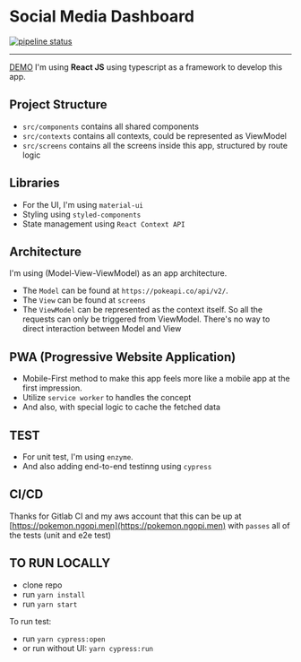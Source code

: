 # Social Media Dashboard
[![pipeline status](https://gitlab.com/yahyasahaja/pokemon/badges/master/pipeline.svg)](https://gitlab.com/yahyasahaja/pokemon/commits/master)

---

[DEMO](https://pokemon.ngopi.men)
I'm using **React JS** using typescript as a framework to develop this app.

## Project Structure

- ``src/components`` contains all shared components
- ``src/contexts`` contains all contexts, could be represented as ViewModel
- ``src/screens`` contains all the screens inside this app, structured by route logic

## Libraries
- For the UI, I'm using `material-ui`
- Styling using `styled-components`
- State management using `React Context API`

## Architecture

I'm using (Model-View-ViewModel) as an app architecture. 
- The `Model` can be found at `https://pokeapi.co/api/v2/`.
- The `View` can be found at `screens`
- The `ViewModel` can be represented as the context itself. So all the requests can only be triggered from ViewModel. There's no way to direct interaction between Model and View

## PWA (Progressive Website Application)
- Mobile-First method to make this app feels more like a mobile app at the first impression.
- Utilize `service worker` to handles the concept
- And also, with special logic to cache the fetched data

## TEST
- For unit test, I'm using `enzyme`.
- And also adding end-to-end testinng using `cypress`

## CI/CD
Thanks for Gitlab CI and my aws account that this can be up at [https://pokemon.ngopi.men](https://pokemon.ngopi.men) with `passes` all of the tests (unit and e2e test)

## TO RUN LOCALLY
- clone repo
- run `yarn install`
- run `yarn start`

To run test:
- run `yarn cypress:open`
- or run without UI: `yarn cypress:run`